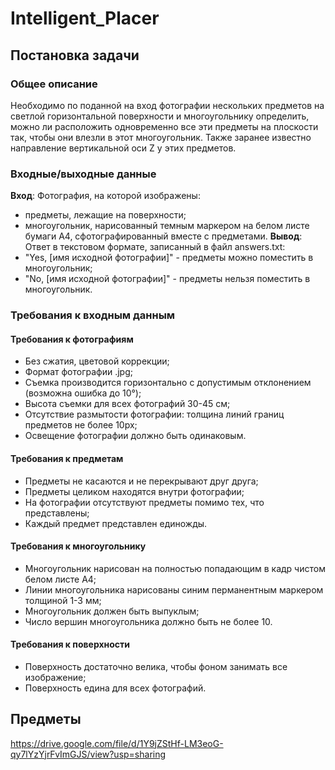 # Intelligent_Placer
## Постановка задачи
### Общее описание
Необходимо по поданной на вход фотографии нескольких предметов на светлой горизонтальной поверхности и многоугольнику определить, можно ли расположить одновременно все эти предметы на плоскости так, чтобы они влезли в этот многоугольник. Также заранее известно направление вертикальной оси Z у этих предметов.

### Входные/выходные данные
**Вход**: Фотография, на которой изображены:
+ предметы, лежащие на поверхности;
+ многоугольник, нарисованный темным маркером на белом листе бумаги А4, сфотографированный вместе с предметами.
**Вывод**: Ответ в текстовом формате, записанный в файл answers.txt:
+ "Yes, [имя исходной фотографии]" - предметы можно поместить в многоугольник;
+ "No, [имя исходной фотографии]" - предметы нельзя поместить в многоугольник.

### Требования к входным данным
#### Требования к фотографиям
+ Без сжатия, цветовой коррекции;
+ Формат фотографии .jpg;
+ Съемка производится горизонтально с допустимым отклонением (возможна ошибка до 10°);
+ Высота съемки для всех фотографий 30-45 см;
+ Отсутствие размытости фотографии: толщина линий границ предметов не более 10px;
+ Освещение фотографии должно быть одинаковым.

#### Требования к предметам
+ Предметы не касаются и не перекрывают друг друга;
+ Предметы целиком находятся внутри фотографии;
+ На фотографии отсутствуют предметы помимо тех, что представлены;
+ Каждый предмет представлен единожды.

#### Требования к многоугольнику
+ Многоугольник нарисован на полностью попадающим в кадр чистом белом листе А4;
+ Линии многоугольника нарисованы синим перманентным маркером толщиной 1-3 мм;
+ Многоугольник должен быть выпуклым;
+ Число вершин многоугольника должно быть не более 10.

#### Требования к поверхности
+ Поверхность достаточно велика, чтобы фоном занимать все изображение;
+ Поверхность едина для всех фотографий.

## Предметы
https://drive.google.com/file/d/1Y9jZStHf-LM3eoG-qy7lYzYjrFvImGJS/view?usp=sharing

